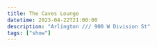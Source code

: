 ```yaml
---
title: The Caves Lounge
datetime: 2023-04-22T21:00:00
description: "Arlington /// 900 W Division St"
tags: ["show"]
---
```


